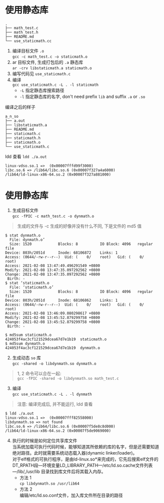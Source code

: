 # 使用静态库  

```
.
├── math_test.c
├── math_test.h
├── README.md
└── use_staticmath.cc
```

1. 编译目标文件 `.o`  
`gcc -c math_test.c -o staticmath.o`  
2. ar 目标文件, 生成打包后的 `.a` 静态库  
`ar -crv libstaticmath.a staticmath.o`  
3. 编写代码见 `use_staticmath.c`  
4. 编译  
`gcc use_staticmath.c -L . -l staticmath`  
    - `-L` 指定静态库搜索路径  
    - `-l` 指定静态库的名字, don't need prefix `lib` and suffix `.a` or `.so`   

编译之后的样子
```
a_n_so
├── a.out
├── libstaticmath.a
├── README.md
├── staticmath.c
├── staticmath.h
├── staticmath.o
└── use_staticmath.c
```

ldd 查看 `ldd ./a.out`   
```
linux-vdso.so.1 =>  (0x00007fffd99f3000)
libc.so.6 => /lib64/libc.so.6 (0x00007f327a4a6000)
/lib64/ld-linux-x86-64.so.2 (0x00007f327a881000)
```

# 使用静态库
1. 生成目标文件  
`gcc -fPIC -c math_test.c -o dynmath.o`
> 生成的文件与 -c 生成的好像并没有什么不同, 下是文件的 md5 值  
```
$ stat dynmath.o
  File: dynmath.o’
  Size: 1520            Blocks: 8          IO Block: 4096   regular file
Device: 803h/2051d      Inode: 68106872    Links: 1
Access: (0644/-rw-r--r--)  Uid: (    0/    root)   Gid: (    0/    root)
Access: 2021-02-08 13:47:49.496291549 +0800
Modify: 2021-02-08 13:47:35.097292562 +0800
Change: 2021-02-08 13:47:35.097292562 +0800
 Birth: -
$ stat ‘staticmath.o 
  File: ‘staticmath.o’
  Size: 1520            Blocks: 8          IO Block: 4096   regular file
Device: 803h/2051d      Inode: 68106862    Links: 1
Access: (0644/-rw-r--r--)  Uid: (    0/    root)   Gid: (    0/    root)
Access: 2021-02-08 13:46:09.080298617 +0800
Modify: 2021-02-08 13:45:52.879299758 +0800
Change: 2021-02-08 13:45:52.879299758 +0800
 Birth: -

$ md5sum staticmath.o
424053f4ac3cf121529dcea67d7e1b19  staticmath.o
$ md5sum dynmath.o
424053f4ac3cf121529dcea67d7e1b19  dynmath.o

```
2. 生成动态 `so` 库  
`gcc -shared -o libdynmath.so dynmath.o`

> 1, 2 命令可以合在一起:   
> `gcc -fPIC -shared -o libdynmath.so math_test.c`

3. 编译  
`gcc use_staticmath.c -L . -l dynmath`

> 注意: 编译完成后, 并不能运行, ldd 查看

```
$ ldd ./a.out 
linux-vdso.so.1 =>  (0x00007fff82558000)
libdynmath.so => not found
libc.so.6 => /lib64/libc.so.6 (0x00007f5de8c8d000)
/lib64/ld-linux-x86-64.so.2 (0x00007f5de9069000)
```

4. 执行的时候是如何定位共享库文件  
当系统加载可执行代码时候，能够知道其所依赖的库的名字，但是还需要知道绝对路径。此时就需要系统动态载入器(dynamic linker/loader)。  
对于elf格式的可执行程序，是由ld-linux.so*来完成的，它先后搜索elf文件的 DT_RPATH段—环境变量LD_LIBRARY_PATH—/etc/ld.so.cache文件列表—/lib/,/usr/lib 目录找到库文件后将其载入内存。  
    - 方法 1  
    `cp libdynmath.so /usr/lib64`
    - 方法 2  
    编辑/etc/ld.so.conf文件，加入库文件所在目录的路径
